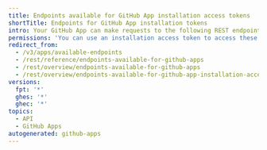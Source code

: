 ```yaml
---
title: Endpoints available for GitHub App installation access tokens
shortTitle: Endpoints for GitHub App installation tokens
intro: Your GitHub App can make requests to the following REST endpoints with an installation access token.
permissions: 'You can use an installation access token to access these endpoints using your {% data variables.product.prodname_github_app %}. For more information, see [AUTOTITLE](/apps/creating-github-apps/authenticating-with-a-github-app/authenticating-as-a-github-app-installation).'
redirect_from:
  - /v3/apps/available-endpoints
  - /rest/reference/endpoints-available-for-github-apps
  - /rest/overview/endpoints-available-for-github-apps
  - /rest/overview/endpoints-available-for-github-app-installation-access-tokens
versions:
  fpt: '*'
  ghes: '*'
  ghec: '*'
topics:
  - API
  - GitHub Apps
autogenerated: github-apps
---
```




<!-- The content of this page is rendered as a NextJS page component. -->

